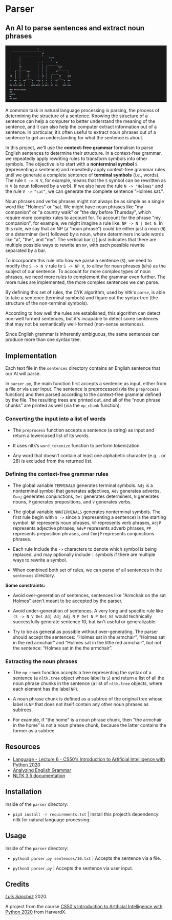 # Parser

## An AI to parse sentences and extract noun phrases

<img src="resources/aiparser_output.jpg" width="1000">

A common task in natural language processing is parsing, the process of determining the structure of a sentence. Knowing the structure of a sentence can help a computer to better understand the meaning of the sentence, and it can also help the computer extract information out of a sentence. In particular, it’s often useful to extract noun phrases out of a sentence to get an understanding for what the sentence is about.

In this project, we’ll use the **context-free grammar** formalism to parse English sentences to determine their structure. In a context-free grammar, we repeatedly apply rewriting rules to transform symbols into other symbols. The objective is to start with a **nonterminal symbol** `S` (representing a sentence) and repeatedly apply context-free grammar rules until we generate a complete sentence of **terminal symbols** (i.e., words). The rule `S -> N V`, for example, means that the `S` symbol can be rewritten as `N V` (a noun followed by a verb). If we also have the rule `N -> "Holmes"` and the rule `V -> "sat"`, we can generate the complete sentence "Holmes sat.".

Noun phrases and verbs phrases might not always be as simple as a single word like "Holmes" or "sat. We might have noun phrases like "my companion" or "a country walk" or "the day before Thursday", which require more complex rules to account for. To account for the phrase "my companion", for example, we might imagine a rule like: `NP -> N | Det N`. In this rule, we say that an NP (a “noun phrase”) could be either just a noun (`N`) or a determiner (`Det`) followed by a noun, where determiners include words like "a", "the", and "my". The vertical bar (`|`) just indicates that there are multiple possible ways to rewrite an `NP`, with each possible rewrite separated by a bar.

To incorporate this rule into how we parse a sentence (`S`), we need to modify the `S -> N V` rule to `S -> NP V`, to allow for noun phrases (`NP`s) as the subject of our sentence. To account for more complex types of noun phrases, we need more rules to complement the grammar even further. The more rules are implemented, the more complex sentences we can parse.

By defining this set of rules, the CYK algorithm, used by nltk's `parse`, is able to take a sentence (terminal symbols) and figure out the syntax tree (the structure of the non-terminal symbols).

According to how well the rules are established, this algorithm can detect non-well formed sentences, but it's incapable to detect some sentences that may not be semantically well-formed (non-sense sentences).

Since English grammar is inherently ambiguous, the same sentences can produce more than one syntax tree.

## Implementation

Each text file in the `sentences` directory contains an English sentence that our AI will parse.

In `parser.py`, the main function first accepts a sentence as input, either from a file or via user input. The sentence is preprocessed (via the `preprocess` function) and then parsed according to the context-free grammar defined by the file. The resulting trees are printed out, and all of the “noun phrase chunks” are printed as well (via the `np_chunk` function).

### Converting the input into a list of words

* The `preprocess` function accepts a sentence (a string) as input and return a lowercased list of its words.

* It uses nltk’s `word_tokenize` function to perform tokenization.

* Any word that doesn’t contain at least one alphabetic character (e.g. . or 28) is excluded from the returned list.

### Defining the context-free grammar rules

* The global variable `TERMINALS` generates terminal symbols. `Adj` is a nonterminal symbol that generates adjectives, `Adv` generates adverbs, `Conj` generates conjunctions, `Det` generates determiners, `N` generates nouns, `P` generates prepositions, and `V` generates verbs.

* The global variable `NONTERMINALS` generates nonterminal symbols. The first rule begin with `S ->` since `S` (representing a sentence) is the starting symbol. `NP` represents noun phrases, `VP` represents verb phrases, `AdjP` represents adjective phrases, `AdvP` represents adverb phrases, `PP` represents preposition phrases, and `ConjP` represents conjunctions phrases. 

* Each rule include the `->` characters to denote which symbol is being replaced, and may optionally include `|` symbols if there are multiple ways to rewrite a symbol.

* When combined both set of rules, we can parse of all sentences in the `sentences` directory.

**Some constraints:** 

* Avoid over-generation of sentences, sentences like "Armchair on the sat Holmes" aren't meant to be accepted by the parser.

* Avoid  under-generation of sentences. A very long and specific rule like `(S -> N V Det Adj Adj Adj N P Det N P Det N)` would technically successfully generate sentence 10, but isn't useful or generalizable.

* Try to be as general as possible without over-generating. The parser should accept the sentences: “Holmes sat in the armchair”, “Holmes sat in the red armchair” and “Holmes sat in the little red armchair”, but not the sentence: “Holmes sat in the the armchair”.

### Extracting the noun phrases

* The `np_chunk` function accepts a tree representing the syntax of a sentence (a `nltk.tree` object whose label is `S`) and return a list of all the noun phrase chunks in the sentence (a list of `nltk.tree` objects, where each element has the label `NP`).

* A noun phrase chunk is defined as a subtree of the original tree whose label is `NP` that does not itself contain any other noun phrases as subtrees.

* For example, if "the home" is a noun phrase chunk, then "the armchair in the home" is not a noun phrase chunk, because the latter contains the former as a subtree.

## Resources
* [Language - Lecture 6 - CS50's Introduction to Artificial Intelligence with Python 2020][cs50 lecture]
* [Analyzing English Grammar][analyzing english grammar]
* [NLTK 3.5 documentation][nltk documentation]

## Installation
Inside of the `parser` directory:

* `pip3 install -r requirements.txt` | Install this project’s dependency: nltk for natural language processing.

## Usage
Inside of the `parser` directory:

* `python3 parser.py sentences/10.txt` | Accepts the sentence via a file.

* `python3 parser.py` | Accepts the sentence via user input.

## Credits
[*Luis Sanchez*][linkedin] 2020.

A project from the course [CS50's Introduction to Artificial Intelligence with Python 2020][cs50 ai] from HarvardX.

[cs50 lecture]: https://youtu.be/_hAVVULrZ0Q?t=629
[analyzing english grammar]: http://www.csun.edu/~galasso/completehandbook.htm
[nltk documentation]: https://www.nltk.org/_modules/nltk/tree.html
[linkedin]: https://www.linkedin.com/in/luis-sanchez-13bb3b189/
[cs50 ai]: https://cs50.harvard.edu/ai/2020/
